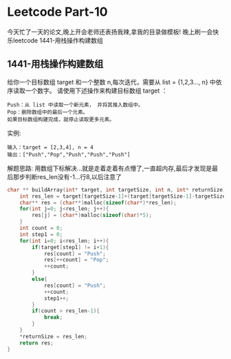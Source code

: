 # Leetcode Part-10


今天忙了一天的论文,晚上开会老师还表扬我辣,拿我的目录做模板!
晚上刷一会快乐leetcode
1441-用栈操作构建数组
<!--more-->

## 1441-用栈操作构建数组
给你一个目标数组 target 和一个整数 n,每次迭代，需要从 list = {1,2,3..., n} 中依序读取一个数字。
请使用下述操作来构建目标数组 target ：
```
Push：从 list 中读取一个新元素， 并将其推入数组中。
Pop：删除数组中的最后一个元素。
如果目标数组构建完成，就停止读取更多元素。
```
实例:
```
输入：target = [2,3,4], n = 4
输出：["Push","Pop","Push","Push","Push"]
```
解题思路: 用数组下标解决...就是走着走着有点懵了,一直超内存,最后才发现是最后那步判断res_len没有-1...行8,以后注意了
```c
char ** buildArray(int* target, int targetSize, int n, int* returnSize){
    int res_len = target[targetSize-1]+(target[targetSize-1]-targetSize);
    char** res = (char**)malloc(sizeof(char*)*res_len);
    for(int j=0; j<res_len; j++){
        res[j] = (char*)malloc(sizeof(char)*5);
    }
    int count = 0;
    int step1 = 0;
    for(int i=0; i<res_len; i++){
        if(target[step1] != i+1){
            res[count] = "Push";
            res[++count] = "Pop";
            ++count;
        }
        else{
            res[count] = "Push";
            ++count;
            step1++;
        }
        if(count > res_len-1){
            break;
        }
    }
    *returnSize = res_len;
    return res;
}
```
